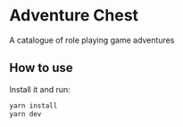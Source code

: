 # Adventure Chest

A catalogue of role playing game adventures

## How to use

Install it and run:

```sh
yarn install
yarn dev
```
